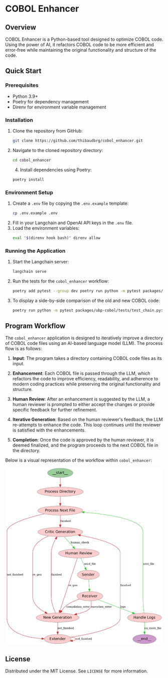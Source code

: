 # COBOL Enhancer

## Overview

COBOL Enhancer is a Python-based tool designed to optimize COBOL code. Using the power of AI, it refactors COBOL code to be more efficient and error-free while maintaining the original functionality and structure of the code.

## Quick Start

### Prerequisites

- Python 3.9+
- Poetry for dependency management
- Direnv for environment variable management

### Installation

1. Clone the repository from GitHub:
    ```bash
   git clone https://github.com/thibaudbrg/cobol_enhancer.git
    ```
3. Navigate to the cloned repository directory:
    ```bash
   cd cobol_enhancer
    ```
   4. Install dependencies using Poetry:
    ```bash
   poetry install
    ```

### Environment Setup

1. Create a `.env` file by copying the `.env.example` template:
    ```bash
   cp .env.example .env
    ```
2. Fill in your Langchain and OpenAI API keys in the `.env` file.
3. Load the environment variables:
    ```bash
   eval "$(direnv hook bash)" direnv allow
    ```

### Running the Application

1. Start the Langchain server:
    ```bash
    langchain serve
    ```
2. Run the tests for the `cobol_enhancer` workflow:
    ```bash
   poetry add pytest --group dev poetry run python -m pytest packages/ubp-cobol/tests/test_chain.py::test_workflow -s
    ```
3. To display a side-by-side comparison of the old and new COBOL code:
    ```bash
   poetry run python -m pytest packages/ubp-cobol/tests/test_chain.py::test_print_workflow -s
    ```

## Program Workflow

The `cobol_enhancer` application is designed to iteratively improve a directory of COBOL code files using an AI-based language model (LLM). The process flow is as follows:

1. **Input**: The program takes a directory containing COBOL code files as its input.

2. **Enhancement**: Each COBOL file is passed through the LLM, which refactors the code to improve efficiency, readability, and adherence to modern coding practices while preserving the original functionality and structure.

3. **Human Review**: After an enhancement is suggested by the LLM, a human reviewer is prompted to either accept the changes or provide specific feedback for further refinement.

4. **Iterative Generation**: Based on the human reviewer's feedback, the LLM re-attempts to enhance the code. This loop continues until the reviewer is satisfied with the enhancements.

5. **Completion**: Once the code is approved by the human reviewer, it is deemed finalized, and the program proceeds to the next COBOL file in the directory.


Below is a visual representation of the workflow within `cobol_enhancer`:

<p align="center">
  <img src="data/graph_image_own.png" alt="COBOL Enhancer Workflow" style="border-radius: 10px; width: 500px; height: auto;">
</p>

## License

Distributed under the MIT License. See `LICENSE` for more information.
